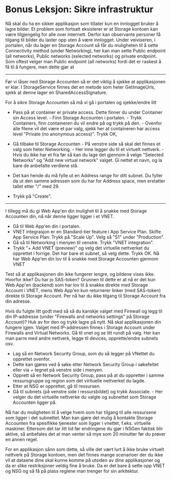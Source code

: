 # Bonus Leksjon: Sikre infrastruktur

Nå skal du ha en sikker applikasjon som tillater kun en innlogget bruker å lagre bilder. Et problem som fortsatt eksisterer er at Storage kontoen kan være tilgjengelig for alle over internett. Derfor kan observante personer få tilgang til bilder du laster opp uten å være innlogget. Under veiviseren, i portalen, når du lager en Storage Account så får du muligheten til å sette Connectivity method (under Networking), her kan man sette Public endpoint (all networks), Public networks (selected networks) og private endpoint. Som oftest velger man Public endpoint (all networks) fordi det er raskest å få til å fungere, men dette gjør at

---

Før vi låser ned Storage Accounten så er det viktig å sjekke at applikasjonen er klar. I StorageService finnes det en metode som heter GetImageUrls, sjekk at denne lager en SharedAccessSignature.

For å sikre Storage Accounten så må vi gå i portalen og sjekke/endre litt

- Pass på at container er private access. Dette finner du under Container sin Access level. - Finn Storage Accounten i portalen. - Trykk Containers, finn containeren du vil endre på og trykk på den. - Ovenfor alle filene vil det være et par valg, sjekk her at containeren har access level "Private (no anonymous access)". Trykk OK,

- Gå tilbake til Storage Accounten - På venstre side så skal det finnes et valg som heter Networking. - Her inne legger du til et virtuelt nettverk. - Hvis du ikke har et fra før så kan du lage det gjennom å velge "Selected Networks" og "Add new virtual network" valget. Gi nettet et navn, og la bare de anbefalte verdiene stå. 
- Det kan hende du må fylle ut en Address range for ditt subnet. Du fyller da ut den samme adressen som du har for Address space, men erstatter tallet etter "/" med 29.
- Trykk på "Create".

---

I tillegg må du gi Web App'en din mulighet til å snakke med Storage Accounten din, nå når denne ligger ligger i et VNET.

- Gå til Web App'en din i portalen.
- VNET integrasjon er en Standard-tier feature i App Service Plan. Skifte App Service Plan: Trykk på "Scale Up". Velg så "S1" under "Production".
- Gå så til Networking i menyen til venstre. Trykk "VNET integration".
- Trykk "+ Add VNET (preview)" og velg det virtuelle nettverket du opprettet i forrige. Det har bare et subnet, så velg dette. Trykk OK. Nå har Web App'en din lov til å snakke med Storage Accounten gjennom VNET

Test så at applikasjonen din ikke fungerer lengre, og bildene vises ikke. Hvorfor ikke? Du har jo SAS-token?
Grunnen til dette er at nå er det kun Web App'en (backend) som har lov til å snakke direkte med Storage Account i VNET, mens Web App'en kun returnerer linker (med SAS-token) direkte til Storage Account. Per nå
har du ikke tilgang til Storage Account fra din adresse.

Hvis du fulgte litt godt med så så du kanskje valget med Firewall og legg til din IP-addresse (under "Firewalls and networks settings" på Storage Account)? Huk av for den og trykk lagre på nytt. Nå skal applikasjonen din fungere igjen. Valget med IP-addressen finnes i Storage Account under Firewalls and Virtual Networks. Gå til vnet og se litt rundt på valg. Her kan man parre med andre nettverk, legge til devices, opprette/endre subnets osv.

- Lag så en Network Security Group, som du så legger på VNettet du opprettet ovenfor. 
- Dette kan gjøres ved å søke etter Network Security Group i søkefeltet eller via + tegnet på venstre side i menyen. 
- Opprett så en Network Security Group, pass på at du oppretter i samme ressursgruppe og region som det virituelle nettverket du lagde. 
- Etter at NSG er opprettet, gå til ressursen. 
- Gå til subnets (på venstre side i ressursbildet) og trykk Associate. - Her velger du det virtuelle nettverke du valgte og subnettet som Storage Accounten ligger på.

Nå har du muligheten til å velge hvem som har tilgang til alle ressursene som ligger i det subnettet.
Man kan gjøre det mulig å kontakte Storage Accounten fra spesifikke tjenester som ligger i vnettet, f.eks. virtuelle maskiner.
Ettersom det tar litt tid før endringene du gjør i NSGen faktisk blir aktive, så anbefales det at man venter så mye som 20 minutter før du prøver en annen regel.

For en applikasjon sånn som dette, så ville det vært lurt å ikke bruke virtuelt nettverk på Storage kontoen, men det finnes mange scenarioer der du ikke vil at dataene dine skal kunne komme på utsiden av dine applikasjoner og da er slike restriksjoner veldig fine å bruke. Da er det bare å sette opp VNET og NSG og så få på plass reglene man trenger for sin arkitektur.
